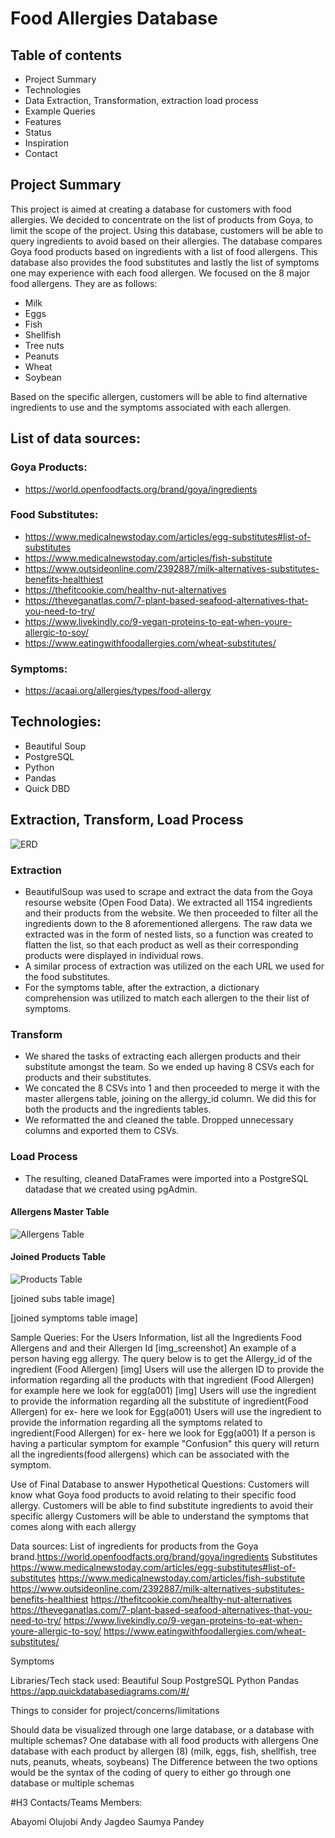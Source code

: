 # Food Allergies Database

## Table of contents
- Project Summary
- Technologies
- Data Extraction, Transformation, extraction load process
- Example Queries
- Features
- Status
- Inspiration
- Contact

## Project Summary

This project is aimed at creating a database for customers with food allergies. We decided to concentrate on the list of products from Goya, to limit the scope of the project. Using this database, customers will be able to query ingredients to avoid based on their allergies.  The database compares Goya food products based on ingredients with a list of food allergens. This database also provides the food substitutes and lastly the list of symptoms one may experience with each food allergen. We focused on the 8 major food allergens. They are as follows:
 - Milk 
 - Eggs
 - Fish
 - Shellfish 
 - Tree nuts
 - Peanuts
 - Wheat 
 - Soybean

Based on the specific allergen, customers will be able to find alternative ingredients to use and the symptoms associated with each allergen.

## List of data sources:
### Goya Products:
 - https://world.openfoodfacts.org/brand/goya/ingredients

### Food Substitutes:
 - https://www.medicalnewstoday.com/articles/egg-substitutes#list-of-substitutes
 - https://www.medicalnewstoday.com/articles/fish-substitute 
 - https://www.outsideonline.com/2392887/milk-alternatives-substitutes-benefits-healthiest
 - https://thefitcookie.com/healthy-nut-alternatives
 - https://theveganatlas.com/7-plant-based-seafood-alternatives-that-you-need-to-try/ 
 - https://www.livekindly.co/9-vegan-proteins-to-eat-when-youre-allergic-to-soy/ 
 - https://www.eatingwithfoodallergies.com/wheat-substitutes/

### Symptoms:
 - https://acaai.org/allergies/types/food-allergy


## Technologies:
 - Beautiful Soup
 - PostgreSQL
 - Python
 - Pandas
 - Quick DBD

## Extraction, Transform, Load Process
![ERD](https://github.com/Andyjag91/Allergens-in-Goya-Food-Products-/blob/main/images/QuickDBD-export%20(1).png)

### Extraction
 - BeautifulSoup was used to scrape and extract the data from the Goya resourse website (Open Food Data). We extracted all 1154 ingredients and their products from the website. We then proceeded to filter all the ingredients down to the 8 aforementioned allergens. The raw data we extracted was in the form of nested lists, so a function was created to flatten the list, so that each product as well as their corresponding products were displayed in individual rows.
 - A similar process of extraction was utilized on the each URL we used for the food substitutes.
 - For the symptoms table, after the extraction, a dictionary comprehension was utilized to match each allergen to the their list of symptoms.

### Transform
 - We shared the tasks of extracting each allergen products and their substitute amongst the team. So we ended up having 8 CSVs each for products and their substitutes.
 - We concated the 8 CSVs into 1 and then proceeded to merge it with the master allergens table, joining on the allergy_id column. We did this for both the products and the ingredients tables.
 - We reformatted the and cleaned the table. Dropped unnecessary columns and exported them to CSVs.

### Load Process
- The resulting, cleaned DataFrames were imported into a PostgreSQL datadase that we created using pgAdmin.

#### Allergens Master Table
![Allergens Table](https://github.com/Andyjag91/Allergens-in-Goya-Food-Products-/blob/main/images/allergens_table.png)

#### Joined Products Table
![Products Table](https://github.com/Andyjag91/Allergens-in-Goya-Food-Products-/blob/main/images/products_table.png) 

[joined subs table image]

[joined symptoms table image]


Sample Queries:
For the Users Information, list all the Ingredients Food Allergens and and their Allergen Id [img_screenshot]
An example of a person having egg allergy. The query below is to get the Allergy_id of the ingredient (Food Allergen) [img]
Users will use the allergen ID to provide the information regarding all the products with that ingredient (Food Allergen) for example here we look for egg(a001) [img]
Users will use the ingredient to provide the information regarding all the substitute of ingredient(Food Allergen) for ex- here we look for Egg(a001)
Users will use the ingredient to provide the information regarding all the symptoms related to ingredient(Food Allergen) for ex- here we look for Egg(a001)
If a person is having a particular symptom for example "Confusion" this query will return all the ingredients(food allergens) which can be associated  with the symptom.

Use of Final Database to answer Hypothetical Questions:
Customers will know what Goya food products to avoid relating to their specific food allergy. 
Customers will	 be able to find substitute ingredients to avoid their specific allergy
Customers will be able to understand the symptoms that comes along with each allergy




Data sources:
List of ingredients for products from the Goya brand.https://world.openfoodfacts.org/brand/goya/ingredients
Substitutes
https://www.medicalnewstoday.com/articles/egg-substitutes#list-of-substitutes
https://www.medicalnewstoday.com/articles/fish-substitute
https://www.outsideonline.com/2392887/milk-alternatives-substitutes-benefits-healthiest
https://thefitcookie.com/healthy-nut-alternatives
https://theveganatlas.com/7-plant-based-seafood-alternatives-that-you-need-to-try/
https://www.livekindly.co/9-vegan-proteins-to-eat-when-youre-allergic-to-soy/
https://www.eatingwithfoodallergies.com/wheat-substitutes/

Symptoms





Libraries/Tech stack used:
Beautiful Soup
PostgreSQL
Python
Pandas
https://app.quickdatabasediagrams.com/#/
 
Things to consider for project/concerns/limitations
	
Should data be visualized through one large database, or a database with multiple schemas?
One database with all food products with allergens
One database with each product by allergen (8)
(milk, eggs, fish, shellfish, tree nuts, peanuts, wheats, soybeans)
The Difference between the two options would be the syntax of the coding of query to either go through one database or multiple schemas  
 
#H3 Contacts/Teams Members:

Abayomi Olujobi
Andy Jagdeo
Saumya Pandey 



